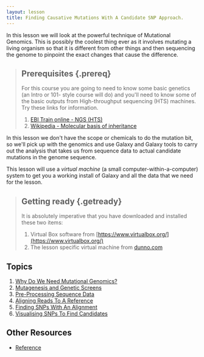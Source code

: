 ```yaml
---
layout: lesson
title: Finding Causative Mutations With A Candidate SNP Approach.
---
```


In this lesson we will look at the powerful technique of Mutational Genomics. This is possibly the coolest thing ever as it involves mutating a living organism so that it is different from other things  and then sequencing the genome to pinpoint the exact changes that cause the difference.

>## Prerequisites {.prereq}
> For this course you are going to need to know some basic genetics (an Intro or 101- style course will do) and you'll need to know some of the basic outputs from High-throughput sequencing (HTS) machines. Try these links for information.
> 
> 1. [EBI Train online - NGS (HTS)](http://www.ebi.ac.uk/training/online/course/ebi-next-generation-sequencing-practical-course/what-you-will-learn/what-next-generation-dna-)
> 2. [Wikipedia - Molecular basis of inheritance](https://en.wikipedia.org/?title=Genetics#Molecular_basis_for_inheritance)

In this lesson we don't have the scope or chemicals to do the mutation bit, so we'll pick up with the genomics and use Galaxy and Galaxy tools to carry out the analysis that takes us from sequence data to actual candidate mutations in the genome sequence.

This lesson will use a _virtual machine_ (a small computer-within-a-computer) system to get you a working install of Galaxy and all the data that we need for the lesson. 

> ## Getting ready {.getready}
>
> It is absolutely imperative that you have downloaded and installed these two items:
>
> 1. Virtual Box software from [https://www.virtualbox.org/](https://www.virtualbox.org/)
> 2. The lesson specific virtual machine from [dunno.com](https://haventuploaded.org)

## Topics

1.  [Why Do We Need Mutational Genomics?](motivation.html)
2.  [Mutagenesis and Genetic Screens](01-mutation.html)
3.  [Pre-Processing Sequence Data](02-preprocessing.html)
4.  [Aligning Reads To A Reference](03-aligning.html)
5.  [Finding SNPs With An Alignment](04-calling-snps.html)
6.  [Visualising SNPs To Find Candidates](05-candidates.html)

## Other Resources

*   [Reference](reference.html)